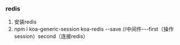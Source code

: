 ### redis

1. 安装redis
2. npm i koa-generic-session koa-redis --save  //中间件---first（操作session）second（连接redis）